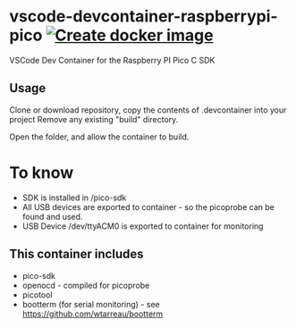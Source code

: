 # vscode-devcontainer-raspberrypi-pico [![Create docker image](https://github.com/mwinters-stuff/vscode-devcontainer-raspberrypi-pico/actions/workflows/blank.yml/badge.svg?event=registry_package)](https://github.com/mwinters-stuff/vscode-devcontainer-raspberrypi-pico/actions/workflows/blank.yml)
VSCode Dev Container for the Raspberry PI Pico C SDK

## Usage

Clone or download repository, copy the contents of .devcontainer into your project
Remove any existing "build" directory.

Open the folder, and allow the container to build.

# To know
* SDK is installed in /pico-sdk
* All USB devices are exported to container - so the picoprobe can be found and used.
* USB Device /dev/ttyACM0 is exported to container for monitoring

## This container includes
* pico-sdk
* openocd - compiled for picoprobe
* picotool
* bootterm (for serial monitoring) - see https://github.com/wtarreau/bootterm

